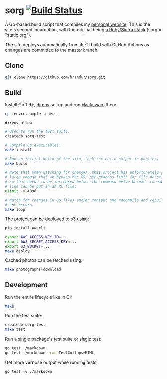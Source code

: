 # sorg [![Build Status](https://github.com/brandur/sorg/workflows/sorg%20CI/badge.svg)](https://github.com/brandur/sorg/actions)

A Go-based build script that compiles my [personal website][brandur]. This is
the site's second incarnation, with the original being [a Ruby/Sintra
stack][org] (sorg = "static org").

The site deploys automatically from its CI build with GitHub Actions as changes
are committed to the master branch.

## Clone

``` sh
git clone https://github.com/brandur/sorg.git
```

## Build

Install Go 1.9+, [direnv][direnv] set up and run [blackswan][blackswan], then:

``` sh
cp .envrc.sample .envrc

direnv allow

# Used to run the test suite.
createdb sorg-test

# Compile Go executables.
make install

# Run an initial build of the site, look for build output in public/.
make build

# Note that when watching for changes, this project has unfortunately gotten
# large enough that we bypass Mac OS' per-process limit for file descriptors,
# so that needs to be increased before the command below becomes runnable. This
# line can be put in an RC file:
ulimit -n 4096

# Watch for changes in Go files and/or content and recompile and rebuild when
# one occurs.
make loop
```

The project can be deployed to s3 using:

``` sh
pip install awscli

export AWS_ACCESS_KEY_ID=...
export AWS_SECRET_ACCESS_KEY=...
export S3_BUCKET=...
make deploy
```

Cached photos can be fetched using:

``` sh
make photographs-download
```

## Development

Run the entire lifecycle like in CI:

``` sh
make
```

Run the test suite:

``` sh
createdb sorg-test
make test
```

Run a single package's test suite or single test:

``` sh
go test ./markdown
go test ./markdown -run TestCollapseHTML
```

Get more verbose output while running tests:

```
go test -v ./markdown
```

[blackswan]: https://github.com/brandur/blackswan
[brandur]: https://brandur.org
[direnv]: https://direnv.net/
[org]: https://github.com/brandur/org

<!--
# vim: set tw=79:
-->
